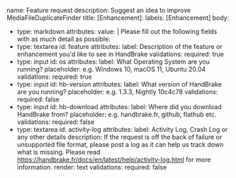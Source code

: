 name: Feature request
description: Suggest an idea to improve MediaFileDuplicateFinder
title: [Enhancement]: 
labels: [Enhancement]
body:
  - type: markdown
    attributes:
      value: |
       Please fill out the following fields with as much detail as possible:
  - type: textarea
    id: feature
    attributes:
      label: Description of the feature or enhancement you'd like to see in HandBrake
    validations:
      required: true
  - type: input
    id: os
    attributes:
      label: What Operating System are you running?
      placeholder: e.g. Windows 10, macOS 11, Ubuntu 20.04
    validations:
      required: true
  - type: input
    id: hb-version
    attributes:
      label: What version of HandBrake are you running?
      placeholder: e.g. 1.3.3, Nightly 10c4c78
    validations:
      required: false
  - type: input
    id: hb-download
    attributes:
      label: Where did you download HandBrake from?
      placeholder: e.g. handbrake.fr, github, flathub etc.
    validations:
      required: false
  - type: textarea
    id: activity-log
    attributes:
      label: Activity Log, Crash Log or any other details
      description: If the request is off the back of failure or unsupported file format, please post a log as it can help us track down what is missing. Please read https://handbrake.fr/docs/en/latest/help/activity-log.html for more information.
      render: text
    validations:
      required: false